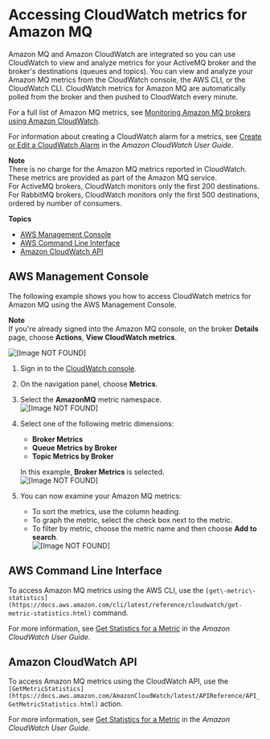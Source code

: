 # Accessing CloudWatch metrics for Amazon MQ<a name="amazon-mq-accessing-metrics"></a>

Amazon MQ and Amazon CloudWatch are integrated so you can use CloudWatch to view and analyze metrics for your ActiveMQ broker and the broker's destinations \(queues and topics\)\. You can view and analyze your Amazon MQ metrics from the CloudWatch console, the AWS CLI, or the CloudWatch CLI\. CloudWatch metrics for Amazon MQ are automatically polled from the broker and then pushed to CloudWatch every minute\.

For a full list of Amazon MQ metrics, see [Monitoring Amazon MQ brokers using Amazon CloudWatch](security-logging-monitoring-cloudwatch.md)\.

For information about creating a CloudWatch alarm for a metrics, see [Create or Edit a CloudWatch Alarm](https://docs.aws.amazon.com/AmazonCloudWatch/latest/monitoring/ConsoleAlarms.html) in the *Amazon CloudWatch User Guide*\.

**Note**  
There is no charge for the Amazon MQ metrics reported in CloudWatch\. These metrics are provided as part of the Amazon MQ service\.  
For ActiveMQ brokers, CloudWatch monitors only the first 200 destinations\.  
For RabbitMQ brokers, CloudWatch monitors only the first 500 destinations, ordered by number of consumers\.

**Topics**
+ [AWS Management Console](#amazon-mq-accessing-metrics-console)
+ [AWS Command Line Interface](#amazon-mq-accessing-metrics-aws-cli)
+ [Amazon CloudWatch API](#amazon-mq-accessing-metrics-cw-api)

## AWS Management Console<a name="amazon-mq-accessing-metrics-console"></a>

The following example shows you how to access CloudWatch metrics for Amazon MQ using the AWS Management Console\.

**Note**  
If you're already signed into the Amazon MQ console, on the broker **Details** page, choose **Actions**, **View CloudWatch metrics**\.  

![\[Image NOT FOUND\]](http://docs.aws.amazon.com/amazon-mq/latest/developer-guide/images/amazon-mq-tutorials-view-cloudwatch-metrics.png)

1. Sign in to the [CloudWatch console](https://console.aws.amazon.com/cloudwatch/)\.

1. On the navigation panel, choose **Metrics**\.

1. Select the **AmazonMQ** metric namespace\.  
![\[Image NOT FOUND\]](http://docs.aws.amazon.com/amazon-mq/latest/developer-guide/images/amazon-mq-cloudwatch-queue-metrics-namespace.png)

1. Select one of the following metric dimensions:
   + **Broker Metrics**
   + **Queue Metrics by Broker**
   + **Topic Metrics by Broker**

   In this example, **Broker Metrics** is selected\.  
![\[Image NOT FOUND\]](http://docs.aws.amazon.com/amazon-mq/latest/developer-guide/images/amazon-mq-cloudwatch-queue-metrics-dimension.png)

1. You can now examine your Amazon MQ metrics:
   + To sort the metrics, use the column heading\.
   + To graph the metric, select the check box next to the metric\.
   + To filter by metric, choose the metric name and then choose **Add to search**\.  
![\[Image NOT FOUND\]](http://docs.aws.amazon.com/amazon-mq/latest/developer-guide/images/amazon-mq-cloudwatch-queue-metrics-examine.png)

## AWS Command Line Interface<a name="amazon-mq-accessing-metrics-aws-cli"></a>

To access Amazon MQ metrics using the AWS CLI, use the `[get\-metric\-statistics](https://docs.aws.amazon.com/cli/latest/reference/cloudwatch/get-metric-statistics.html)` command\.

For more information, see [Get Statistics for a Metric](https://docs.aws.amazon.com/AmazonCloudWatch/latest/monitoring/getting-metric-statistics.html) in the *Amazon CloudWatch User Guide*\.

## Amazon CloudWatch API<a name="amazon-mq-accessing-metrics-cw-api"></a>

To access Amazon MQ metrics using the CloudWatch API, use the `[GetMetricStatistics](https://docs.aws.amazon.com/AmazonCloudWatch/latest/APIReference/API_GetMetricStatistics.html)` action\.

For more information, see [Get Statistics for a Metric](https://docs.aws.amazon.com/AmazonCloudWatch/latest/monitoring/getting-metric-statistics.html) in the *Amazon CloudWatch User Guide*\.